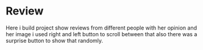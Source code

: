 # Review
Here i build project show reviews from different people with her opinion and her image i used right and left button to scroll between that also there was a surprise button to show that randomly.
